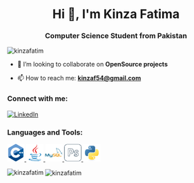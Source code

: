 <h1 align="center">Hi 👋, I'm Kinza Fatima</h1>
<h3 align="center">Computer Science Student from Pakistan</h3>

<p align="left">
  <img src="https://komarev.com/ghpvc/?username=kinzafatim&label=Profile%20views&color=0e75b6&style=flat" alt="kinzafatim" />
</p>

- 👯 I’m looking to collaborate on **OpenSource projects**

- 📫 How to reach me: **kinzaf54@gmail.com**

<h3 align="left">Connect with me:</h3>
<p align="left">
  <a href="https://www.linkedin.com/in/kinza-fatima-909889203/" target="_blank">
    <img align="center" src="https://raw.githubusercontent.com/rahuldkjain/github-profile-readme-generator/master/src/images/icons/Social/linked-in-alt.svg" alt="LinkedIn" height="30" width="40" />
  </a>
</p>

<h3 align="left">Languages and Tools:</h3>
<p align="left">
  <a href="https://www.w3schools.com/cpp/" target="_blank" rel="noreferrer">
    <img src="https://raw.githubusercontent.com/devicons/devicon/master/icons/cplusplus/cplusplus-original.svg" alt="cplusplus" width="40" height="40"/>
  </a>
  <a href="https://www.java.com" target="_blank" rel="noreferrer">
    <img src="https://raw.githubusercontent.com/devicons/devicon/master/icons/java/java-original.svg" alt="java" width="40" height="40"/>
  </a>
  <a href="https://www.mysql.com/" target="_blank" rel="noreferrer">
    <img src="https://raw.githubusercontent.com/devicons/devicon/master/icons/mysql/mysql-original-wordmark.svg" alt="mysql" width="40" height="40"/>
  </a>
  <a href="https://www.photoshop.com/en" target="_blank" rel="noreferrer">
    <img src="https://raw.githubusercontent.com/devicons/devicon/master/icons/photoshop/photoshop-line.svg" alt="photoshop" width="40" height="40"/>
  </a>
  <a href="https://www.python.org" target="_blank" rel="noreferrer">
    <img src="https://raw.githubusercontent.com/devicons/devicon/master/icons/python/python-original.svg" alt="python" width="40" height="40"/>
  </a>
</p>

<p><img align="left" src="https://github-readme-stats.vercel.app/api/top-langs?username=kinzafatim&show_icons=true&locale=en&layout=compact" alt="kinzafatim" /></p>

<p>&nbsp;<img align="center" src="https://github-readme-stats.vercel.app/api?username=kinzafatim&show_icons=true&locale=en" alt="kinzafatim" /></p>

